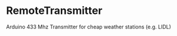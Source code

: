 RemoteTransmitter
=================

Arduino 433 Mhz Transmitter for cheap weather stations (e.g. LIDL)
